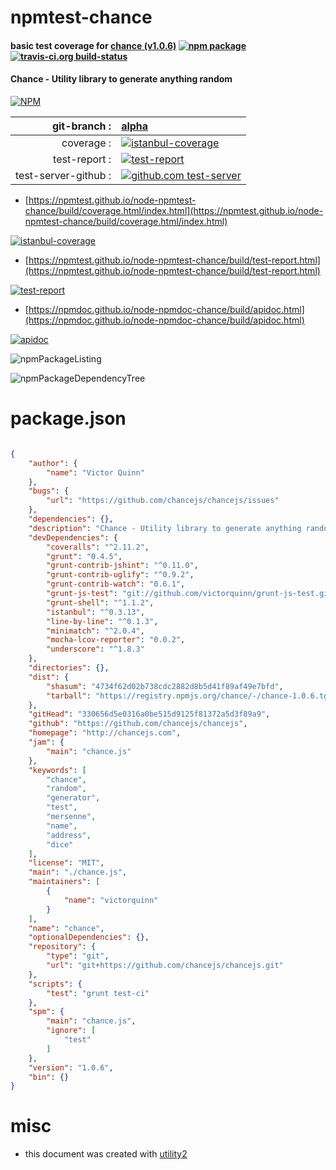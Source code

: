 # npmtest-chance

#### basic test coverage for  [chance (v1.0.6)](http://chancejs.com)  [![npm package](https://img.shields.io/npm/v/npmtest-chance.svg?style=flat-square)](https://www.npmjs.org/package/npmtest-chance) [![travis-ci.org build-status](https://api.travis-ci.org/npmtest/node-npmtest-chance.svg)](https://travis-ci.org/npmtest/node-npmtest-chance)

#### Chance - Utility library to generate anything random

[![NPM](https://nodei.co/npm/chance.png?downloads=true&downloadRank=true&stars=true)](https://www.npmjs.com/package/chance)

| git-branch : | [alpha](https://github.com/npmtest/node-npmtest-chance/tree/alpha)|
|--:|:--|
| coverage : | [![istanbul-coverage](https://npmtest.github.io/node-npmtest-chance/build/coverage.badge.svg)](https://npmtest.github.io/node-npmtest-chance/build/coverage.html/index.html)|
| test-report : | [![test-report](https://npmtest.github.io/node-npmtest-chance/build/test-report.badge.svg)](https://npmtest.github.io/node-npmtest-chance/build/test-report.html)|
| test-server-github : | [![github.com test-server](https://npmtest.github.io/node-npmtest-chance/GitHub-Mark-32px.png)](https://npmtest.github.io/node-npmtest-chance/build/app/index.html) | | build-artifacts : | [![build-artifacts](https://npmtest.github.io/node-npmtest-chance/glyphicons_144_folder_open.png)](https://github.com/npmtest/node-npmtest-chance/tree/gh-pages/build)|

- [https://npmtest.github.io/node-npmtest-chance/build/coverage.html/index.html](https://npmtest.github.io/node-npmtest-chance/build/coverage.html/index.html)

[![istanbul-coverage](https://npmtest.github.io/node-npmtest-chance/build/screenCapture.buildCi.browser.%252Ftmp%252Fbuild%252Fcoverage.lib.html.png)](https://npmtest.github.io/node-npmtest-chance/build/coverage.html/index.html)

- [https://npmtest.github.io/node-npmtest-chance/build/test-report.html](https://npmtest.github.io/node-npmtest-chance/build/test-report.html)

[![test-report](https://npmtest.github.io/node-npmtest-chance/build/screenCapture.buildCi.browser.%252Ftmp%252Fbuild%252Ftest-report.html.png)](https://npmtest.github.io/node-npmtest-chance/build/test-report.html)

- [https://npmdoc.github.io/node-npmdoc-chance/build/apidoc.html](https://npmdoc.github.io/node-npmdoc-chance/build/apidoc.html)

[![apidoc](https://npmdoc.github.io/node-npmdoc-chance/build/screenCapture.buildCi.browser.%252Ftmp%252Fbuild%252Fapidoc.html.png)](https://npmdoc.github.io/node-npmdoc-chance/build/apidoc.html)

![npmPackageListing](https://npmtest.github.io/node-npmtest-chance/build/screenCapture.npmPackageListing.svg)

![npmPackageDependencyTree](https://npmtest.github.io/node-npmtest-chance/build/screenCapture.npmPackageDependencyTree.svg)



# package.json

```json

{
    "author": {
        "name": "Victor Quinn"
    },
    "bugs": {
        "url": "https://github.com/chancejs/chancejs/issues"
    },
    "dependencies": {},
    "description": "Chance - Utility library to generate anything random",
    "devDependencies": {
        "coveralls": "^2.11.2",
        "grunt": "0.4.5",
        "grunt-contrib-jshint": "^0.11.0",
        "grunt-contrib-uglify": "^0.9.2",
        "grunt-contrib-watch": "0.6.1",
        "grunt-js-test": "git://github.com/victorquinn/grunt-js-test.git#ffc580375f0ff7b496026ab87b4a9666992d2f33",
        "grunt-shell": "^1.1.2",
        "istanbul": "^0.3.13",
        "line-by-line": "^0.1.3",
        "minimatch": "^2.0.4",
        "mocha-lcov-reporter": "0.0.2",
        "underscore": "^1.8.3"
    },
    "directories": {},
    "dist": {
        "shasum": "4734f62d02b738cdc2882d8b5d41f89af49e7bfd",
        "tarball": "https://registry.npmjs.org/chance/-/chance-1.0.6.tgz"
    },
    "gitHead": "330656d5e0316a0be515d9125f81372a5d3f89a9",
    "github": "https://github.com/chancejs/chancejs",
    "homepage": "http://chancejs.com",
    "jam": {
        "main": "chance.js"
    },
    "keywords": [
        "chance",
        "random",
        "generator",
        "test",
        "mersenne",
        "name",
        "address",
        "dice"
    ],
    "license": "MIT",
    "main": "./chance.js",
    "maintainers": [
        {
            "name": "victorquinn"
        }
    ],
    "name": "chance",
    "optionalDependencies": {},
    "repository": {
        "type": "git",
        "url": "git+https://github.com/chancejs/chancejs.git"
    },
    "scripts": {
        "test": "grunt test-ci"
    },
    "spm": {
        "main": "chance.js",
        "ignore": [
            "test"
        ]
    },
    "version": "1.0.6",
    "bin": {}
}
```



# misc
- this document was created with [utility2](https://github.com/kaizhu256/node-utility2)
